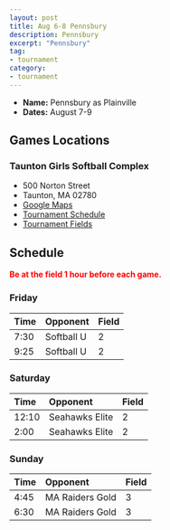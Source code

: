 ```yaml
---
layout: post
title: Aug 6-8 Pennsbury
description: Pennsbury
excerpt: "Pennsbury"
tag:
- tournament
category:
- tournament
---
```

* **Name:** Pennsbury as Plainville
* **Dates:** August 7-9

## Games Locations
### Taunton Girls Softball Complex
* 500 Norton Street
* Taunton, MA 02780
* [Google Maps](https://goo.gl/maps/wY14hrCz5qfZh25b9)
* [Tournament Schedule](http://pennsburyinvitational.com/game-schedules/)
* [Tournament Fields](http://pennsburyinvitational.com/tournament-fields/)

## Schedule
**<span style="color:red">Be at the field 1 hour before each game.</span>**

### Friday

| Time     | Opponent       | Field |
|:---      |:---            |:---   |
| 7:30      | Softball U    |2   |
| 9:25      | Softball U    |2   |

### Saturday

| Time     | Opponent       | Field |
|:---      |:---            |:---   |
| 12:10      | Seahawks Elite  |2    |
| 2:00      | Seahawks Elite  |2    |

### Sunday

| Time     | Opponent       | Field |
|:---      |:---            |:---   |
| 4:45      | MA Raiders Gold  |3    |
| 6:30      | MA Raiders Gold  |3  |
